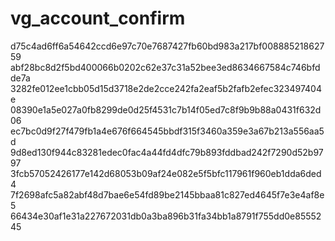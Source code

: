 vg_account_confirm
==================
d75c4ad6ff6a54642ccd6e97c70e7687427fb60bd983a217bf00888521862759
abf28bc8d2f5bd400066b0202c62e37c31a52bee3ed8634667584c746bfdde7a
3282fe012ee1cbb05d15d3718e2de2cce242fa2eaf5b2fafb2efec323497404e
08390e1a5e027a0fb8299de0d25f4531c7b14f05ed7c8f9b9b88a0431f632d06
ec7bc0d9f27f479fb1a4e676f664545bbdf315f3460a359e3a67b213a556aa5d
9d8ed130f944c83281edec0fac4a44fd4dfc79b893fddbad242f7290d52b9797
3fcb57052426177e142d68053b09af24e082e5f5bfc117961f960eb1dda6ded4
7f2698afc5a82abf48d7bae6e54fd89be2145bbaa81c827ed4645f7e3e4af8e5
66434e30af1e31a227672031db0a3ba896b31fa34bb1a8791f755dd0e8555245
